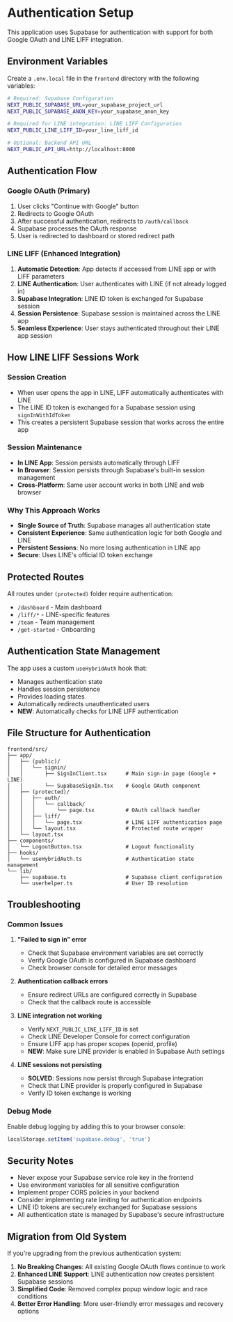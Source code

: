 # Authentication Setup

This application uses Supabase for authentication with support for both Google OAuth and LINE LIFF integration.

## Environment Variables

Create a `.env.local` file in the `frontend` directory with the following variables:

```bash
# Required: Supabase Configuration
NEXT_PUBLIC_SUPABASE_URL=your_supabase_project_url
NEXT_PUBLIC_SUPABASE_ANON_KEY=your_supabase_anon_key

# Required for LINE integration: LINE LIFF Configuration
NEXT_PUBLIC_LINE_LIFF_ID=your_line_liff_id

# Optional: Backend API URL
NEXT_PUBLIC_API_URL=http://localhost:8000
```

## Authentication Flow

### Google OAuth (Primary)
1. User clicks "Continue with Google" button
2. Redirects to Google OAuth
3. After successful authentication, redirects to `/auth/callback`
4. Supabase processes the OAuth response
5. User is redirected to dashboard or stored redirect path

### LINE LIFF (Enhanced Integration)
1. **Automatic Detection**: App detects if accessed from LINE app or with LIFF parameters
2. **LINE Authentication**: User authenticates with LINE (if not already logged in)
3. **Supabase Integration**: LINE ID token is exchanged for Supabase session
4. **Session Persistence**: Supabase session is maintained across the LINE app
5. **Seamless Experience**: User stays authenticated throughout their LINE app session

## How LINE LIFF Sessions Work

### Session Creation
- When user opens the app in LINE, LIFF automatically authenticates with LINE
- The LINE ID token is exchanged for a Supabase session using `signInWithIdToken`
- This creates a persistent Supabase session that works across the entire app

### Session Maintenance
- **In LINE App**: Session persists automatically through LIFF
- **In Browser**: Session persists through Supabase's built-in session management
- **Cross-Platform**: Same user account works in both LINE and web browser

### Why This Approach Works
- **Single Source of Truth**: Supabase manages all authentication state
- **Consistent Experience**: Same authentication logic for both Google and LINE
- **Persistent Sessions**: No more losing authentication in LINE app
- **Secure**: Uses LINE's official ID token exchange

## Protected Routes

All routes under `(protected)` folder require authentication:
- `/dashboard` - Main dashboard
- `/liff/*` - LINE-specific features
- `/team` - Team management
- `/get-started` - Onboarding

## Authentication State Management

The app uses a custom `useHybridAuth` hook that:
- Manages authentication state
- Handles session persistence
- Provides loading states
- Automatically redirects unauthenticated users
- **NEW**: Automatically checks for LINE LIFF authentication

## File Structure for Authentication

```
frontend/src/
├── app/
│   ├── (public)/
│   │   └── signin/
│   │       ├── SignInClient.tsx      # Main sign-in page (Google + LINE)
│   │       └── SupabaseSignIn.tsx    # Google OAuth component
│   ├── (protected)/
│   │   ├── auth/
│   │   │   └── callback/
│   │   │       └── page.tsx          # OAuth callback handler
│   │   ├── liff/
│   │   │   └── page.tsx              # LINE LIFF authentication page
│   │   └── layout.tsx                # Protected route wrapper
│   └── layout.tsx
├── components/
│   └── LogoutButton.tsx              # Logout functionality
├── hooks/
│   └── useHybridAuth.ts              # Authentication state management
└── lib/
    ├── supabase.ts                   # Supabase client configuration
    └── userhelper.ts                 # User ID resolution
```

## Troubleshooting

### Common Issues

1. **"Failed to sign in" error**
   - Check that Supabase environment variables are set correctly
   - Verify Google OAuth is configured in Supabase dashboard
   - Check browser console for detailed error messages

2. **Authentication callback errors**
   - Ensure redirect URLs are configured correctly in Supabase
   - Check that the callback route is accessible

3. **LINE integration not working**
   - Verify `NEXT_PUBLIC_LINE_LIFF_ID` is set
   - Check LINE Developer Console for correct configuration
   - Ensure LIFF app has proper scopes (openid, profile)
   - **NEW**: Make sure LINE provider is enabled in Supabase Auth settings

4. **LINE sessions not persisting**
   - **SOLVED**: Sessions now persist through Supabase integration
   - Check that LINE provider is properly configured in Supabase
   - Verify ID token exchange is working

### Debug Mode

Enable debug logging by adding this to your browser console:
```javascript
localStorage.setItem('supabase.debug', 'true')
```

## Security Notes

- Never expose your Supabase service role key in the frontend
- Use environment variables for all sensitive configuration
- Implement proper CORS policies in your backend
- Consider implementing rate limiting for authentication endpoints
- LINE ID tokens are securely exchanged for Supabase sessions
- All authentication state is managed by Supabase's secure infrastructure

## Migration from Old System

If you're upgrading from the previous authentication system:

1. **No Breaking Changes**: All existing Google OAuth flows continue to work
2. **Enhanced LINE Support**: LINE authentication now creates persistent Supabase sessions
3. **Simplified Code**: Removed complex popup window logic and race conditions
4. **Better Error Handling**: More user-friendly error messages and recovery options
